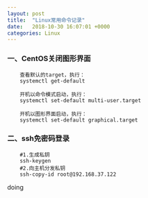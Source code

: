 ```yaml
---
layout: post
title:  "Linux常用命令记录"
date:   2018-10-30 16:07:01 +0000
categories: Linux
---
```


### 一、CentOS关闭图形界面

        查看默认的target，执行：
        systemctl get-default

        开机以命令模式启动，执行：
        systemctl set-default multi-user.target

        开机以图形界面启动，执行：
        systemctl set-default graphical.target

### 二、ssh免密码登录

        #1.生成私钥
        ssh-keygen 
        #2.向主机分发私钥
        ssh-copy-id root@192.168.37.122



doing

